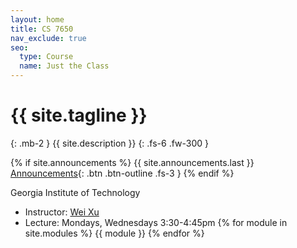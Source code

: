 ```yaml
---
layout: home
title: CS 7650
nav_exclude: true
seo:
  type: Course
  name: Just the Class
---
```


# {{ site.tagline }}
{: .mb-2 }
{{ site.description }}
{: .fs-6 .fw-300 }

{% if site.announcements %}
{{ site.announcements.last }}
[Announcements](announcements.md){: .btn .btn-outline .fs-3 }
{% endif %}

Georgia Institute of Technology

- Instructor: [Wei Xu](https://cocoxu.github.io) 
- Lecture: Mondays, Wednesdays 3:30-4:45pm
{% for module in site.modules %}
{{ module }}
{% endfor %}

